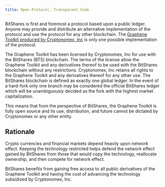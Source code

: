```yaml
---
title: Open Protocol, Transparent Code
---
```


BitShares is first and foremost a protocol based upon a public ledger.  Anyone may provide and distribute an alternative
implementation of the protocol and use the protocol for any other blockchain.  The [Graphene Toolkit produced by
Cryptonomex, Inc](http://cryptonomex.com) is only one possible implementation of the protocol.

<!--more-->

The Graphene Toolkit has been licensed by Cryptonomex, Inc for use with the BitShares (BTS) blockchain.  The terms of
the license allow the Graphene Toolkit and any derivatives thereof to be used with the BitShares blockchain without any
restrictions.  Cryptonomex, Inc retains all rights to the Graphene Toolkit and any derivatives thereof for any other
use.  The BitShares blockchain is defined as exactly one global ledger. In the event of a hard-fork only one branch may
be considered the official BitShares ledger which will be unambiguously decided as the fork with the highest market
capitalization.

This means that from the perspective of BitShares, the Graphene Toolkit is fully open source and its use, distribution,
and future cannot be dictated by Cryptonomex or any other entity.

## Rationale

Crypto currencies and financial markets depend heavily upon network effect.  Keeping the technology restricted helps
defend the network effect gained by BitShares from those that would copy the technology, reallocate ownership, and then
compete for network effect.

BitShares benefits from gaining free access to all public derivatives of the Graphene Toolkit and having the cost of
advancing the technology subsidized by Cryptonomex, Inc.
